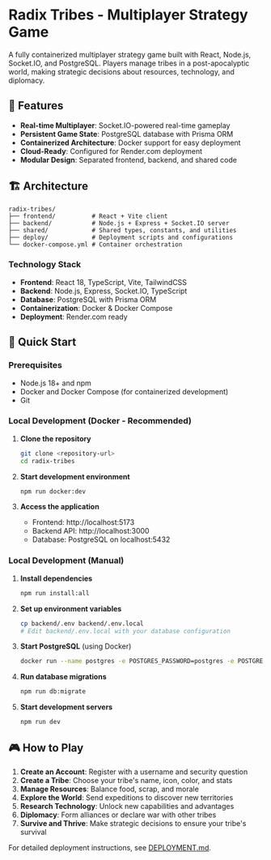 # Radix Tribes - Multiplayer Strategy Game

A fully containerized multiplayer strategy game built with React, Node.js, Socket.IO, and PostgreSQL. Players manage tribes in a post-apocalyptic world, making strategic decisions about resources, technology, and diplomacy.

## 🚀 Features

- **Real-time Multiplayer**: Socket.IO-powered real-time gameplay
- **Persistent Game State**: PostgreSQL database with Prisma ORM
- **Containerized Architecture**: Docker support for easy deployment
- **Cloud-Ready**: Configured for Render.com deployment
- **Modular Design**: Separated frontend, backend, and shared code

## 🏗️ Architecture

```
radix-tribes/
├── frontend/          # React + Vite client
├── backend/           # Node.js + Express + Socket.IO server
├── shared/            # Shared types, constants, and utilities
├── deploy/            # Deployment scripts and configurations
└── docker-compose.yml # Container orchestration
```

### Technology Stack

- **Frontend**: React 18, TypeScript, Vite, TailwindCSS
- **Backend**: Node.js, Express, Socket.IO, TypeScript
- **Database**: PostgreSQL with Prisma ORM
- **Containerization**: Docker & Docker Compose
- **Deployment**: Render.com ready

## 🚀 Quick Start

### Prerequisites

- Node.js 18+ and npm
- Docker and Docker Compose (for containerized development)
- Git

### Local Development (Docker - Recommended)

1. **Clone the repository**
   ```bash
   git clone <repository-url>
   cd radix-tribes
   ```

2. **Start development environment**
   ```bash
   npm run docker:dev
   ```

3. **Access the application**
   - Frontend: http://localhost:5173
   - Backend API: http://localhost:3000
   - Database: PostgreSQL on localhost:5432

### Local Development (Manual)

1. **Install dependencies**
   ```bash
   npm run install:all
   ```

2. **Set up environment variables**
   ```bash
   cp backend/.env backend/.env.local
   # Edit backend/.env.local with your database configuration
   ```

3. **Start PostgreSQL** (using Docker)
   ```bash
   docker run --name postgres -e POSTGRES_PASSWORD=postgres -e POSTGRES_DB=radix_tribes -p 5432:5432 -d postgres:15
   ```

4. **Run database migrations**
   ```bash
   npm run db:migrate
   ```

5. **Start development servers**
   ```bash
   npm run dev
   ```

## 🎮 How to Play

1. **Create an Account**: Register with a username and security question
2. **Create a Tribe**: Choose your tribe's name, icon, color, and stats
3. **Manage Resources**: Balance food, scrap, and morale
4. **Explore the World**: Send expeditions to discover new territories
5. **Research Technology**: Unlock new capabilities and advantages
6. **Diplomacy**: Form alliances or declare war with other tribes
7. **Survive and Thrive**: Make strategic decisions to ensure your tribe's survival

For detailed deployment instructions, see [DEPLOYMENT.md](./DEPLOYMENT.md).
